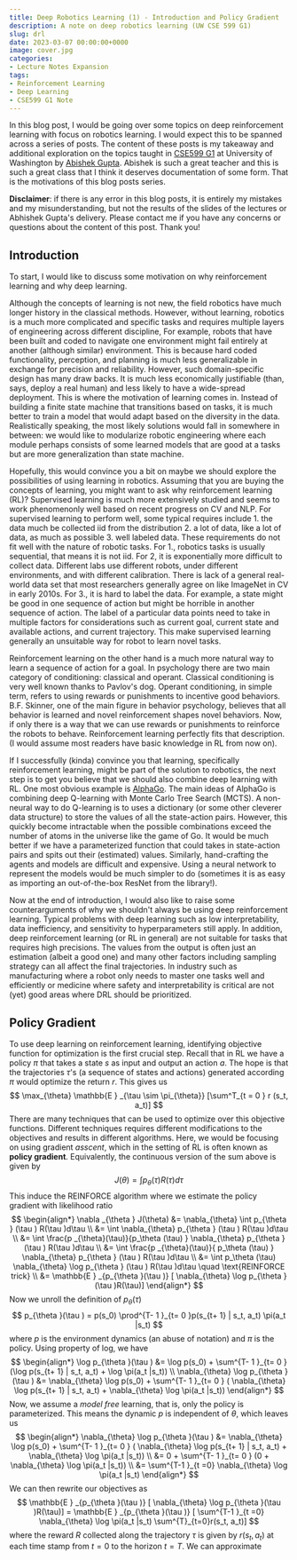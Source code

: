 ```yaml
---
title: Deep Robotics Learning (1) - Introduction and Policy Gradient
description: A note on deep robotics learning (UW CSE 599 G1)
slug: drl
date: 2023-03-07 00:00:00+0000
image: cover.jpg
categories:
- Lecture Notes Expansion
tags:
- Reinforcement Learning
- Deep Learning
- CSE599 G1 Note
---
```


In this blog post, I would be going over some topics on deep reinforcement learning with focus on robotics learning. I would 
expect this to be spanned across a series of posts. The content of these posts is my takeaway and additional exploration 
on the topics taught in [CSE599 G1](https://courses.cs.washington.edu/courses/cse599g/23wi/) at University of Washington
by [Abishek Gupta](https://homes.cs.washington.edu/~abhgupta/). Abishek is such a great teacher and this is such a great 
class that I think it deserves documentation of some form. That is the motivations of this blog posts series. 

**Disclaimer**: if there is any error in this blog posts, it is entirely my mistakes and my misunderstanding, but not 
the results of the slides of the lectures or Abhishek Gupta's delivery. Please contact me if you have any concerns or 
questions about the content of this post. Thank you!

## Introduction

To start, I would like to discuss some motivation on why reinforcement learning and why deep learning. 

Although the concepts of learning is not new, the field robotics have much longer history in the classical methods. However, without learning, robotics is a much more complicated and specific tasks and requires multiple 
layers of engineering across different discipline, For example, robots that have been built and coded to navigate one 
environment might fail entirely at another (although similar) environment. This is because hard coded functionality, 
perception, and planning is much less generalizable in exchange for precision and reliability. However, such domain-specific
design has many draw backs. It is much less economically justifiable (than, says, deploy a real human) and less likely
to have a wide-spread deployment. This is where the motivation of learning comes in. Instead of building a finite state
machine that transitions based on tasks, it is much better to train a model that would adapt based on the diversity in 
the data. Realistically speaking, the most likely solutions would fall in somewhere in between: we would like to 
modularize robotic engineering where each module perhaps consists of some learned models that are good at a tasks but 
are more generalization than state machine.

Hopefully, this would convince you a bit on maybe we should explore the possibilities of using learning in robotics. 
Assuming that you are buying the concepts of learning, you might want to ask why reinforcement learning (RL)? Supervised
learning is much more extensively studied and seems to work phenomenonly well based on recent progress on CV and NLP.
For supervised learning to perform well, some typical requires include 1. the data much be collected iid from the 
distribution 2. a lot of data, like a lot of data, as much as possible 3. well labeled data. These requirements 
do not fit well with the nature of robotic tasks. For 1., robotics tasks is usually sequential, that means it is not iid. 
For 2, it is exponentially more difficult to collect data. Different labs use different robots, under different 
environments, and with different calibration. There is lack of a general real-world data set that most researchers 
generally agree on like ImageNet in CV in early 2010s. For 3., it is hard to label the data. For example, a state 
might be good in one sequence of action but might be horrible in another sequence of action. The label of a particular 
data points need to take in multiple factors for considerations such as current goal, current state and available actions, 
and current trajectory. This make supervised learning generally an unsuitable way for robot to learn novel tasks. 

Reinforcement learning on the other hand is a much more natural way to learn a sequence of action for a goal. In 
psychology there are two main category of conditioning: classical and operant. Classical conditioning is very well
known thanks to Pavlov's dog. Operant conditioning, in simple term, refers to using rewards or punishments to incentive
good behaviors. B.F. Skinner, one of the main figure in behavior psychology, believes that all behavior is learned and 
novel reinforcement shapes novel behaviors. Now, if only there is a way that we can use rewards or punishments to 
reinforce the robots to behave. Reinforcement learning perfectly fits that description. (I would assume
most readers have basic knowledge in RL from now on).

If I successfully (kinda) convince you that learning, specifically reinforcement learning, might be 
part of the solution to robotics, the next step is to get you believe that we should also combine
deep learning with RL. One most obvious example is [AlphaGo](https://www.nature.com/articles/nature16961).
The main ideas of AlphaGo is combining deep Q-learning with Monte Carlo Tree Search (MCTS). A 
non-neural way to do Q-learning is to uses a dictionary (or some other cleverer data structure) to 
store the values of all the state-action pairs. However, this quickly become intractable when the 
possible combinations exceed the number of atoms in the universe like the game of Go. It would be 
much better if we have a parameterized function that could takes in state-action pairs and spits out
their (estimated) values. Similarly, hand-crafting the agents and models are difficult and expensive.
Using a neural network to represent the models would be much simpler to do (sometimes it is as 
easy as importing an out-of-the-box ResNet from the library!). 

Now at the end of introduction, I would also like to raise some counterarguments of why we shouldn't
always be using deep reinforcement learning. Typical problems with deep learning such as low 
interpretability, data inefficiency, and sensitivity to hyperparameters still apply. In addition, 
deep reinforcement learning (or RL in general) are not suitable for tasks that requires high precisions.
The values from the output is often just an estimation (albeit a good one) and many other factors 
including sampling strategy can all affect the final trajectories. In industry such as manufacturing
where a robot only needs to master one tasks well and efficiently or medicine where safety and interpretability is critical
are not (yet) good areas where DRL should be prioritized. 

## Policy Gradient

To use deep learning on reinforcement learning, identifying objective function for optimization is the first crucial step. Recall that in RL we have a policy $\pi$ that takes a state $s$ as input and output an action $a$. The hope is that the trajectories $\tau$'s (a sequence of states and actions) generated according $\pi$ would optimize the return $r$. This gives us
$$
\max_{\theta} \mathbb{E } _{\tau \sim \pi_{\theta}} [\sum^T_{t = 0 } r (s_t, a_t)]
$$
There are many techniques that can be used to optimize over this objective functions. Different techniques requires different modifications to the objectives and results in different algorithms. Here, we would be focusing on using gradient *asscent*, which in the setting of RL is often known as **policy gradient**. Equivalently, the continuous version of the sum above is given by 
$$
    J(\theta) = \int p_{\theta } (\tau ) R(\tau )d\tau 
$$
This induce the REINFORCE algorithm where we estimate the policy gradient with likelihood ratio
$$
    \begin{align*}
       \nabla _{\theta } J(\theta) &= \nabla_{\theta} \int p_{\theta } (\tau ) R(\tau )d\tau \\ 
       &=  \int \nabla_{\theta} p_{\theta } (\tau ) R(\tau )d\tau \\
       &=   \int \frac{p _{\theta}(\tau)}{p_\theta (\tau) } \nabla_{\theta} p_{\theta } (\tau ) R(\tau )d\tau \\
       &=   \int \frac{p _{\theta}(\tau)}{ p_\theta (\tau) } \nabla_{\theta} p_{\theta } (\tau ) R(\tau )d\tau \\
       &=  \int p_\theta (\tau) \nabla_{\theta} \log p_{\theta } (\tau ) R(\tau )d\tau \quad \text{REINFORCE trick} \\
       &= \mathbb{E } _{p_{\theta }(\tau )} [ \nabla_{\theta} \log p_{\theta }(\tau )R(\tau)]
    \end{align*}
$$
Now we unroll the definition of $p_{\theta }(\tau )$
$$
p_{\theta }(\tau ) = p(s_0) \prod^{T- 1 }_{t= 0 }p(s_{t+ 1} | s_t, a_t) \pi(a_t |s_t)
$$
where $p$ is the environment dynamics (an abuse of notation) and $\pi$ is the policy. Using property of log, we have 
$$
\begin{align*}
\log p_{\theta }(\tau ) &= \log p(s_0) +  \sum^{T- 1 }_{t= 0 } (\log p(s_{t+ 1} | s_t, a_t) + \log \pi(a_t |s_t)) \\
 \nabla_{\theta} \log p_{\theta }(\tau ) &=  \nabla_{\theta} \log p(s_0) +  \sum^{T- 1 }_{t= 0 } ( \nabla_{\theta} \log p(s_{t+ 1} | s_t, a_t) +  \nabla_{\theta} \log \pi(a_t |s_t)) 
\end{align*}
$$
Now, we assume a *model free* learning, that is, only the policy is parameterized. This means the dynamic $p$ is independent of $\theta$, which leaves us  
$$
\begin{align*}
 \nabla_{\theta} \log p_{\theta }(\tau ) &=  \nabla_{\theta} \log p(s_0) +  \sum^{T- 1 }_{t= 0 } ( \nabla_{\theta} \log p(s_{t+ 1} | s_t, a_t) +  \nabla_{\theta} \log \pi(a_t |s_t))  \\ 
 &= 0 +  \sum^{T- 1 }_{t= 0 } (0 +  \nabla_{\theta} \log \pi(a_t |s_t)) \\ 
 &= \sum^{T-1 }_{t =0}   \nabla_{\theta} \log \pi(a_t |s_t)
\end{align*}
$$
We can then rewrite our objectives as 
$$
 \mathbb{E } _{p_{\theta }(\tau )} [ \nabla_{\theta} \log p_{\theta }(\tau )R(\tau)] =  \mathbb{E } _{p_{\theta }(\tau )} [  \sum^{T-1 }_{t =0}   \nabla_{\theta} \log \pi(a_t |s_t) \sum^{T}_{t=0}r(s_t, a_t)]
$$
where the reward $R$ collected along the trajectory $\tau$ is given by $r(s_t, a_t)$ at each time stamp from $t = 0$ to the horizon $t=T$. We can approximate 